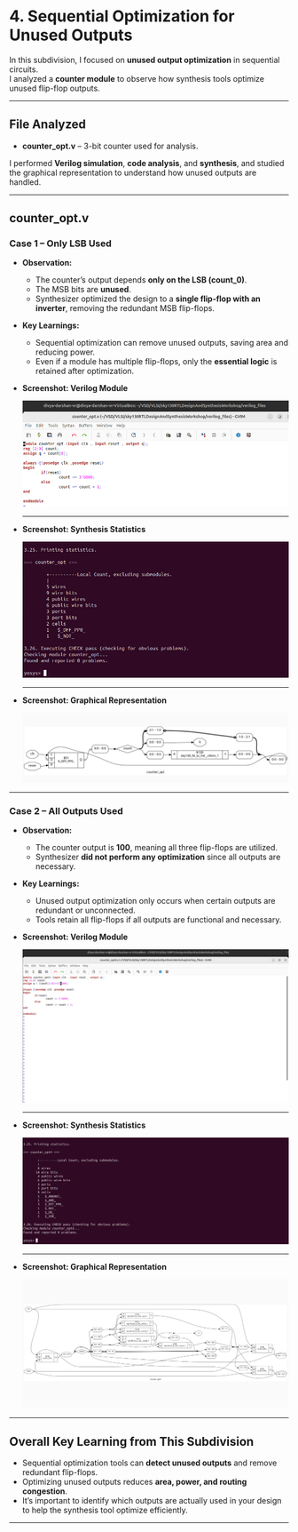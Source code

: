 # 4. Sequential Optimization for Unused Outputs

In this subdivision, I focused on **unused output optimization** in sequential circuits.  
I analyzed a **counter module** to observe how synthesis tools optimize unused flip-flop outputs.

---

##  File Analyzed

- **counter_opt.v** – 3-bit counter used for analysis.

I performed **Verilog simulation**, **code analysis**, and **synthesis**, and studied the graphical representation to understand how unused outputs are handled.

---

##  counter_opt.v

### Case 1 – Only LSB Used

- **Observation:**  
  - The counter’s output depends **only on the LSB (count_0)**.  
  - The MSB bits are **unused**.  
  - Synthesizer optimized the design to a **single flip-flop with an inverter**, removing the redundant MSB flip-flops.  

- **Key Learnings:**  
  - Sequential optimization can remove unused outputs, saving area and reducing power.  
  - Even if a module has multiple flip-flops, only the **essential logic** is retained after optimization.  

- **Screenshot: Verilog Module** 

  ![Verilog Screenshot](.screenshots/counter_opt_case1_verilog.jpg)  

  ---

- **Screenshot: Synthesis Statistics**  

  ![Synthesis Stats](.screenshots/counter_opt_case1_synth.jpg)

  ---

- **Screenshot: Graphical Representation**  

  ![Graphical Representation](.screenshots/counter_opt_case1_graph.jpg)  

---

### Case 2 – All Outputs Used

- **Observation:**  
  - The counter output is **100**, meaning all three flip-flops are utilized.  
  - Synthesizer **did not perform any optimization** since all outputs are necessary.  

- **Key Learnings:**  
  - Unused output optimization only occurs when certain outputs are redundant or unconnected.  
  - Tools retain all flip-flops if all outputs are functional and necessary.  

- **Screenshot: Verilog Module**  

  ![Verilog Screenshot](.screenshots/counter_opt_case2_verilog.jpg) 

  ---

- **Screenshot: Synthesis Statistics**  

  ![Synthesis Stats](.screenshots/counter_opt_case2_synth.jpg)  

  ---

- **Screenshot: Graphical Representation**  

  ![Graphical Representation](.screenshots/counter_opt_case2_graph.jpg)  

---

##  Overall Key Learning from This Subdivision

- Sequential optimization tools can **detect unused outputs** and remove redundant flip-flops.  
- Optimizing unused outputs reduces **area, power, and routing congestion**.  
- It’s important to identify which outputs are actually used in your design to help the synthesis tool optimize efficiently.

---